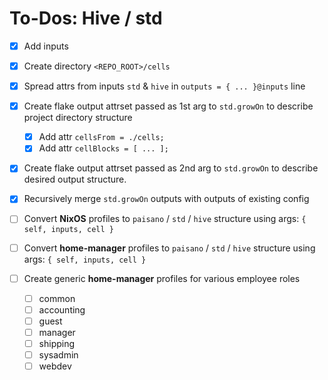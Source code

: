 # To-Dos: Hive / std

- [X] Add inputs
- [X] Create directory `<REPO_ROOT>/cells`
- [X] Spread attrs from inputs `std` & `hive` in `outputs = { ... }@inputs` line
- [X] Create flake output attrset passed as 1st arg to `std.growOn` to describe project directory structure
  - [X] Add attr `cellsFrom = ./cells;`
  - [X] Add attr `cellBlocks = [ ... ];`
- [X] Create flake output attrset passed as 2nd arg to `std.growOn` to describe desired output structure.
- [X] Recursively merge `std.growOn` outputs with outputs of existing config

- [ ] Convert **NixOS**        profiles to `paisano` / `std` / `hive` structure using args: `{ self, inputs, cell }`
- [ ] Convert **home-manager** profiles to `paisano` / `std` / `hive` structure using args: `{ self, inputs, cell }`

- [ ] Create generic **home-manager** profiles for various employee roles
  - [ ] common
  - [ ] accounting
  - [ ] guest
  - [ ] manager
  - [ ] shipping
  - [ ] sysadmin
  - [ ] webdev
